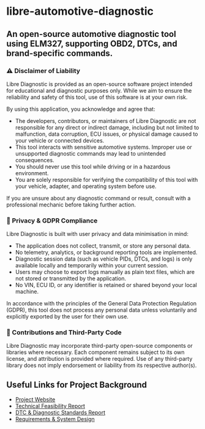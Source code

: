 # libre-automotive-diagnostic

## An open-source automotive diagnostic tool using ELM327, supporting OBD2, DTCs, and brand-specific commands.

### ⚠️ Disclaimer of Liability

Libre Diagnostic is provided as an open-source software project intended for educational and diagnostic purposes only. While we aim to ensure the reliability and safety of this tool, use of this software is at your own risk.

By using this application, you acknowledge and agree that:

- The developers, contributors, or maintainers of Libre Diagnostic are not responsible for any direct or indirect damage, including but not limited to malfunction, data corruption, ECU issues, or physical damage caused to your vehicle or connected devices.
- This tool interacts with sensitive automotive systems. Improper use or unsupported diagnostic commands may lead to unintended consequences.
- You should never use this tool while driving or in a hazardous environment.
- You are solely responsible for verifying the compatibility of this tool with your vehicle, adapter, and operating system before use.

If you are unsure about any diagnostic command or result, consult with a professional mechanic before taking further action.

### 🔐 Privacy & GDPR Compliance

Libre Diagnostic is built with user privacy and data minimisation in mind:

- The application does not collect, transmit, or store any personal data.
- No telemetry, analytics, or background reporting tools are implemented.
- Diagnostic session data (such as vehicle PIDs, DTCs, and logs) is only available locally and temporarily within your current session.
- Users may choose to export logs manually as plain text files, which are not stored or transmitted by the application.
- No VIN, ECU ID, or any identifier is retained or shared beyond your local machine.

In accordance with the principles of the General Data Protection Regulation (GDPR), this tool does not process any personal data unless voluntarily and explicitly exported by the user for their own use.

### 🔄 Contributions and Third-Party Code

Libre Diagnostic may incorporate third-party open-source components or libraries where necessary. Each component remains subject to its own license, and attribution is provided where required. Use of any third-party library does not imply endorsement or liability from its respective author(s).

## Useful Links for Project Background

- [Project Website]()
- [Technical Feasibility Report](https://librediagnostic.com/wp-content/uploads/2025/04/Libre-Diagnostic-Technical-Feasibility-Report.pdf)
- [DTC & Diagnostic Standards Report](https://librediagnostic.com/wp-content/uploads/2025/04/Libre-Diagnostic-DTC-Diagnostic-Standards-Report.pdf)
- [Requirements & System Design](https://librediagnostic.com/wp-content/uploads/2025/05/Libre-Diagnostic-Requirements-and-System-Design.pdf)